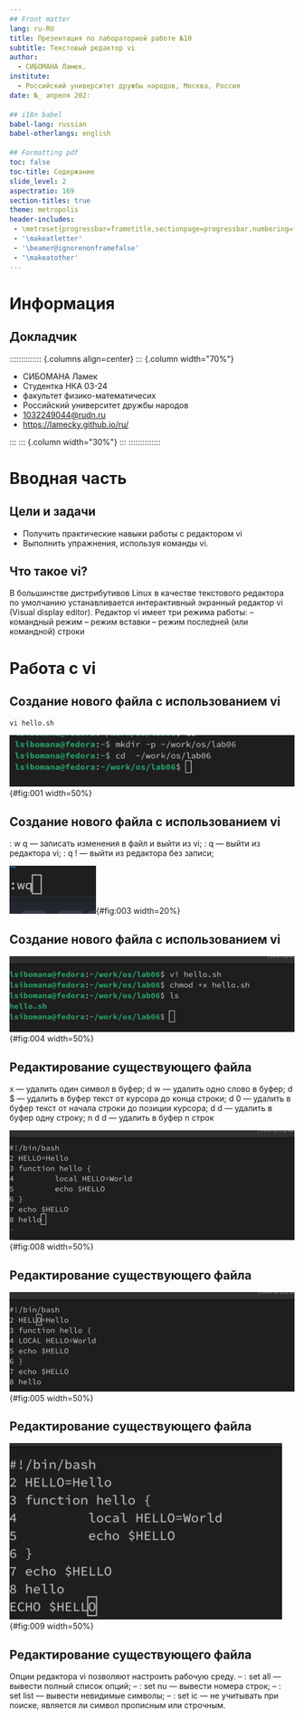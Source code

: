 ```yaml
---
## Front matter
lang: ru-RU
title: Презентация по лабораторной работе №10
subtitle: Текстовый редактор vi
author:
  - СИБОМАНА Ламек.
institute:
  - Российский университет дружбы народов, Москва, Россия
date: №_ апреля 202:

## i18n babel
babel-lang: russian
babel-otherlangs: english

## Formatting pdf
toc: false
toc-title: Содержание
slide_level: 2
aspectratio: 169
section-titles: true
theme: metropolis
header-includes:
 - \metroset{progressbar=frametitle,sectionpage=progressbar,numbering=fraction}
 - '\makeatletter'
 - '\beamer@ignorenonframefalse'
 - '\makeatother'
---
```


# Информация

## Докладчик

:::::::::::::: {.columns align=center}
::: {.column width="70%"}

  * СИБОМАНА Ламек
  * Студентка НКА 03-24
  * факультет физико-математичесих 
  * Российский университет дружбы народов
  * [1032249044@rudn.ru](mailto:1032249044@rudn.ru)
  * <https://lamecky.github.io/ru/>

:::
::: {.column width="30%"}
:::
::::::::::::::

# Вводная часть

## Цели и задачи

- Получить практические навыки работы с редактором vi
- Выполнить упражнения, используя команды vi.

## Что такое vi?

В большинстве дистрибутивов Linux в качестве текстового редактора по умолчанию устанавливается интерактивный экранный редактор vi (Visual display editor).
Редактор vi имеет три режима работы:
– командный режим 
– режим вставки 
– режим последней (или командной) строки 

# Работа с vi

## Создание нового файла с использованием vi

```
vi hello.sh
```
![режим вставки](image/1.png){#fig:001 width=50%}

## Создание нового файла с использованием vi

: w q — записать изменения в файл и выйти из vi; : q — выйти из редактора vi; : q ! — выйти из редактора без записи;

![Сохранение файла](image/3.png){#fig:003 width=20%}

## Создание нового файла с использованием vi

![Исполняеммый файл](image/4.png){#fig:004 width=50%}

## Редактирование существующего файла

x — удалить один символ в буфер; d w — удалить одно слово в буфер; d $ — удалить в буфер текст от курсора до конца строки; d 0 — удалить в буфер текст от начала строки до позиции курсора; d d — удалить в буфер одну строку; n d d — удалить в буфер n строк

![Удаление строки](image/8.png){#fig:008 width=50%}

## Редактирование существующего файла

![Перемешение курсора](image/5.png){#fig:005 width=50%}

## Редактирование существующего файла

![Отмена дествия](image/9.png){#fig:009 width=50%}

## Редактирование существующего файла

Опции редактора vi позволяют настроить рабочую среду. 
– : set all — вывести полный список опций;
– : set nu — вывести номера строк;
– : set list — вывести невидимые символы;
– : set ic — не учитывать при поиске, является ли символ прописным или строчным.


